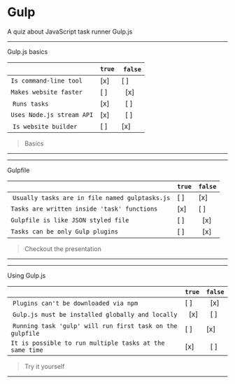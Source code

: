 # Gulp

A quiz about JavaScript task runner Gulp.js

---

Gulp.js basics

|                                                   | `true` | `false` |
| --------------------------------------------------| ------ | ------- |
| `Is command-line tool`                            |   [x]  |   [ ]   |
| `Makes website faster`                            |   [ ]  |   [x]   |
| `Runs tasks`                                      |   [x]  |   [ ]   |
| `Uses Node.js stream API`                         |   [x]  |   [ ]   |
| `Is website builder`                              |   [ ]  |   [x]   |

> Basics

---

---

Gulpfile

|                                                   | `true` | `false` |
| --------------------------------------------------| ------ | ------- |
| `Usually tasks are in file named gulptasks.js`    |   [ ]  |   [x]   |
| `Tasks are written inside 'task' functions`       |   [x]  |   [ ]   |
| `Gulpfile is like JSON styled file`               |   [ ]  |   [x]   |
| `Tasks can be only Gulp plugins`                  |   [ ]  |   [x]   |

> Checkout the presentation

---

---

Using Gulp.js

|                                                            | `true` | `false` |
| -----------------------------------------------------------| ------ | ------- |
| `Plugins can't be downloaded via npm`                      |   [ ]  |   [x]   |
| `Gulp.js must be installed globally and locally`           |   [x]  |   [ ]   |
| `Running task 'gulp' will run first task on the gulpfile`  |   [ ]  |   [x]   |
| `It is possible to run multiple tasks at the same time`    |   [x]  |   [ ]   |

> Try it yourself

---
